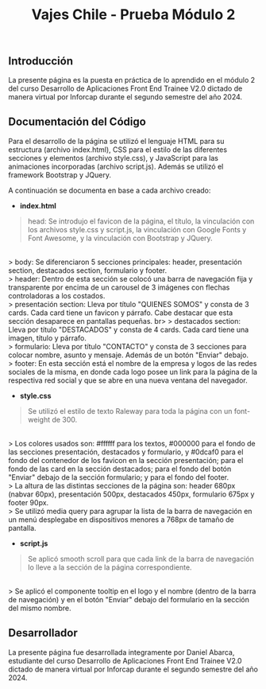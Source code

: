 <div align="center">
  <h1 align="center">
    Vajes Chile - Prueba Módulo 2
    <br />
    <br />
  </h1>
</div>

## Introducción

La presente página es la puesta en práctica de lo aprendido en el módulo 2 del curso Desarrollo de Aplicaciones Front End Trainee V2.0 dictado de manera virtual por Inforcap durante el segundo semestre del año 2024.

## Documentación del Código

Para el desarrollo de la página se utilizó el lenguaje HTML para su estructura (archivo index.html), CSS para el estilo de las diferentes secciones y elementos (archivo style.css), y JavaScript para las animaciones incorporadas (archivo script.js). Además se utilizó el framework Bootstrap y JQuery.

A continuación se documenta en base a cada archivo creado:

- **index.html**

> head: Se introdujo el favicon de la página, el título, la vinculación con los archivos style.css y script.js, la vinculación con Google Fonts y Font Awesome, y la vinculación con Bootstrap y JQuery.
<br>
> body: Se diferenciaron 5 secciones principales: header, presentación section, destacados section, formulario y footer.
<br>
> header: Dentro de esta sección se colocó una barra de navegación fija y transparente por encima de un carousel de 3 imágenes con flechas controladoras a los costados.
<br>
> presentación section: Lleva por título "QUIENES SOMOS" y consta de 3 cards. Cada card tiene un favicon y párrafo. Cabe destacar que esta sección desaparece en pantallas pequeñas.
br>
> destacados section:  Lleva por título "DESTACADOS" y consta de 4 cards. Cada card tiene una imagen, título y párrafo.
<br>
> formulario: Lleva por título "CONTACTO" y consta de 3 secciones para colocar nombre, asunto y mensaje. Además de un botón "Enviar" debajo.
<br>
> footer: En esta sección está el nombre de la empresa y logos de las redes sociales de la misma, en donde cada logo posee un link para la página de la respectiva red social y que se abre en una nueva ventana del navegador.

- **style.css**

> Se utilizó el estilo de texto Raleway para toda la página con un font-weight de 300.
<br>
> Los colores usados son: #ffffff para los textos, #000000 para el fondo de las secciones presentación, destacados y formulario, y #0dcaf0 para el fondo del contenedor de los favicon en la sección presentación; para el fondo de las card en la sección destacados; para el fondo del botón "Enviar" debajo de la sección formulario; y para el fondo del footer.
<br>
> La altura de las distintas secciones de la página son: header 680px (nabvar 60px), presentación 500px, destacados 450px, formulario 675px y footer 90px.
<br>
> Se utilizó media query para agrupar la lista de la barra de navegación en un menú desplegabe en dispositivos menores a 768px de tamaño de pantalla.

- **script.js**

> Se aplicó smooth scroll para que cada link de la barra de navegación lo lleve a la sección de la página correspondiente.
<br>
> Se aplicó el componente tooltip en el logo y el nombre (dentro de la barra de navegación) y en el botón "Enviar" debajo del formulario en la sección del mismo nombre.

## Desarrollador

La presente página fue desarrollada integramente por Daniel Abarca, estudiante del curso Desarrollo de Aplicaciones Front End Trainee V2.0 dictado de manera virtual por Inforcap durante el segundo semestre del año 2024.
